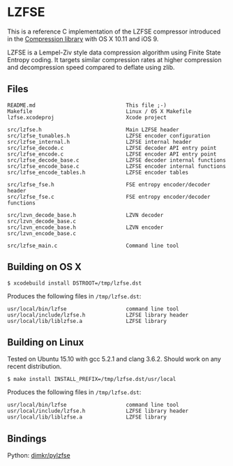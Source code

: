 LZFSE
=====

This is a reference C implementation of the LZFSE compressor introduced in the
[Compression library](https://developer.apple.com/library/mac/documentation/Performance/Reference/Compression/index.html) with OS X 10.11 and iOS 9.

LZFSE is a Lempel-Ziv style data compression algorithm using Finite State Entropy coding.
It targets similar compression rates at higher compression and decompression speed compared to deflate using zlib.

Files
-----
    README.md                             This file ;-)
    Makefile                              Linux / OS X Makefile
    lzfse.xcodeproj                       Xcode project

    src/lzfse.h                           Main LZFSE header
    src/lzfse_tunables.h                  LZFSE encoder configuration
    src/lzfse_internal.h                  LZFSE internal header
    src/lzfse_decode.c                    LZFSE decoder API entry point
    src/lzfse_encode.c                    LZFSE encoder API entry point
    src/lzfse_decode_base.c               LZFSE decoder internal functions
    src/lzfse_encode_base.c               LZFSE encoder internal functions
    src/lzfse_encode_tables.h             LZFSE encoder tables
    
    src/lzfse_fse.h                       FSE entropy encoder/decoder header
    src/lzfse_fse.c                       FSE entropy encoder/decoder functions
    
    src/lzvn_decode_base.h                LZVN decoder
    src/lzvn_decode_base.c
    src/lzvn_encode_base.h                LZVN encoder
    src/lzvn_encode_base.c
    
    src/lzfse_main.c                      Command line tool

Building on OS X
----------------

    $ xcodebuild install DSTROOT=/tmp/lzfse.dst

Produces the following files in `/tmp/lzfse.dst`:

    usr/local/bin/lzfse                   command line tool
    usr/local/include/lzfse.h             LZFSE library header
    usr/local/lib/liblzfse.a              LZFSE library

Building on Linux
-----------------

Tested on Ubuntu 15.10 with gcc 5.2.1 and clang 3.6.2. Should work on any recent distribution.

    $ make install INSTALL_PREFIX=/tmp/lzfse.dst/usr/local

Produces the following files in `/tmp/lzfse.dst`:


    usr/local/bin/lzfse                   command line tool
    usr/local/include/lzfse.h             LZFSE library header
    usr/local/lib/liblzfse.a              LZFSE library

Bindings
--------

Python: [dimkr/pylzfse](https://github.com/dimkr/pylzfse)


